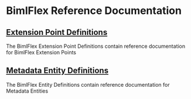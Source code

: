 # BimlFlex Reference Documentation

## [Extension Point Definitions](extension-point-definitions.md)

The BimlFlex Extension Point Definitions contain reference documentation for BimlFlex Extension Points

## [Metadata Entity Definitions](metadata-entity-definitions.md)

The BimlFlex Entity Definitions contain reference documentation for Metadata Entities